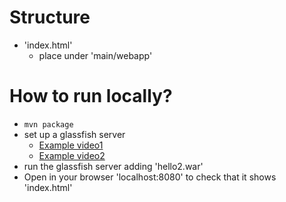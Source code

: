 # Structure
* 'index.html'
  * place under 'main/webapp'

# How to run locally?
* `mvn package`
* set up a glassfish server
  * [Example video1](https://www.youtube.com/watch?v=AJxBg90HM4s)
  * [Example video2](https://www.youtube.com/watch?v=Z0fB4Mkmi3A)
* run the glassfish server adding 'hello2.war'
* Open in your browser 'localhost:8080' to check that it shows 'index.html'
